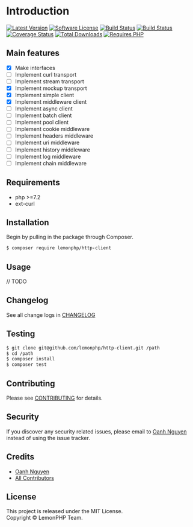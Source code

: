 # Introduction

[![Latest Version](https://img.shields.io/packagist/v/lemonphp/http-client.svg)](https://packagist.org/packages/lemonphp/http-client)
[![Software License](https://img.shields.io/github/license/lemonphp/http-client.svg)](LICENSE.md)
[![Build Status](https://img.shields.io/travis/lemonphp/http-client/master.svg)](https://travis-ci.org/lemonphp/http-client)
[![Build Status](https://github.com/lemonphp/http-client/workflows/CI/badge.svg)](https://github.com/lemonphp/http-client/actions)
[![Coverage Status](https://img.shields.io/coveralls/github/lemonphp/http-client/master.svg)](https://coveralls.io/github/lemonphp/http-client?branch=master)
[![Total Downloads](https://img.shields.io/packagist/dt/lemonphp/http-client.svg)](https://packagist.org/packages/lemonphp/http-client)
[![Requires PHP](https://img.shields.io/travis/php-v/lemonphp/http-client.svg)](https://travis-ci.org/lemonphp/http-client)


## Main features

- [x] Make interfaces
- [ ] Implement curl transport
- [ ] Implement stream transport
- [x] Implement mockup transport
- [x] Implement simple client
- [x] Implement middleware client
- [ ] Implement async client
- [ ] Implement batch client
- [ ] Implement pool client
- [ ] Implement cookie middleware
- [ ] Implement headers middleware
- [ ] Implement uri middleware
- [ ] Implement history middleware
- [ ] Implement log middleware
- [ ] Implement chain middleware

## Requirements

* php >=7.2
* ext-curl

## Installation

Begin by pulling in the package through Composer.

```bash
$ composer require lemonphp/http-client
```

## Usage

// TODO

## Changelog

See all change logs in [CHANGELOG](CHANGELOG.md)

## Testing

```bash
$ git clone git@github.com/lemonphp/http-client.git /path
$ cd /path
$ composer install
$ composer test
```

## Contributing

Please see [CONTRIBUTING](CONTRIBUTING.md) for details.

## Security

If you discover any security related issues, please email to [Oanh Nguyen](mailto:oanhnn.bk@gmail.com) instead of 
using the issue tracker.

## Credits

- [Oanh Nguyen](https://github.com/oanhnn)
- [All Contributors](../../contributors)

## License

This project is released under the MIT License.   
Copyright © LemonPHP Team.
